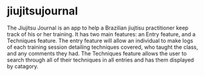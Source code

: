 # jiujitsujournal

The Jiujitsu Journal is an app to help a Brazilian jiujtisu practitioner keep track of his or her training.  It has two main features: an Entry feature, and a Techniques feature.  The entry feature will allow an individual to make logs of each training session detailing techniques covered, who taught the class, and any comments they had.  The Techniques feature allows the user to search through all of their techniques in all entries and has them displayed by catagory.  
